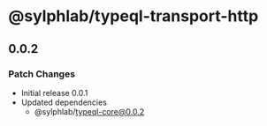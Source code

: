 # @sylphlab/typeql-transport-http

## 0.0.2

### Patch Changes

- Initial release 0.0.1
- Updated dependencies
  - @sylphlab/typeql-core@0.0.2
